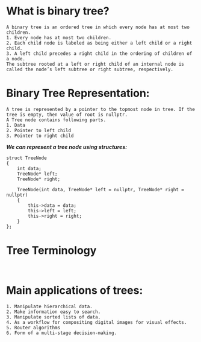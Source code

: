 # What is binary tree?

```
A binary tree is an ordered tree in which every node has at most two children.
1. Every node has at most two children.
2. Each child node is labeled as being either a left child or a right child.
3. A left child precedes a right child in the ordering of children of a node.
The subtree rooted at a left or right child of an internal node is called the node’s left subtree or right subtree, respectively.
```

# Binary Tree Representation:

```
A tree is represented by a pointer to the topmost node in tree. If the tree is empty, then value of root is nullptr.
A Tree node contains following parts.
1. Data
2. Pointer to left child
3. Pointer to right child
```

***We can represent a tree node using structures:***

```
struct TreeNode
{
	int data;
	TreeNode* left;
	TreeNode* right;

	TreeNode(int data, TreeNode* left = nullptr, TreeNode* right = nullptr)
	{
		this->data = data;
		this->left = left;
		this->right = right;
	}
};
```

# Tree Terminology

```


```

# Main applications of trees:

```
1. Manipulate hierarchical data.
2. Make information easy to search.
3. Manipulate sorted lists of data.
4. As a workflow for compositing digital images for visual effects.
5. Router algorithms
6. Form of a multi-stage decision-making.
```


